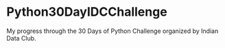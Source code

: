 # Python30DayIDCChallenge
My progress through the 30 Days of Python Challenge organized by Indian Data Club.
